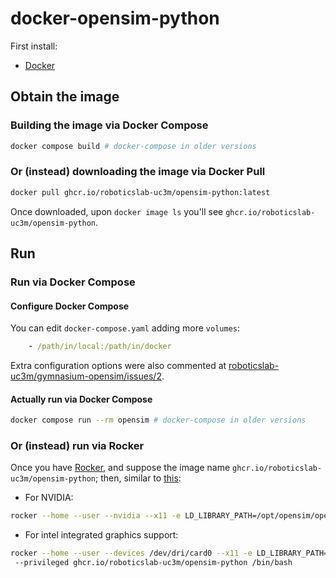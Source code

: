 # docker-opensim-python

First install:

- [Docker](https://robots.uc3m.es/installation-guides/install-docker.html)

## Obtain the image

### Building the image via Docker Compose 

```bash
docker compose build # docker-compose in older versions
```

### Or (instead) downloading the image via Docker Pull

```bash
docker pull ghcr.io/roboticslab-uc3m/opensim-python:latest
```

Once downloaded, upon `docker image ls` you'll see `ghcr.io/roboticslab-uc3m/opensim-python`.

## Run

### Run via Docker Compose

#### Configure Docker Compose

You can edit `docker-compose.yaml` adding more `volumes`:

```yaml
    - /path/in/local:/path/in/docker
```

Extra configuration options were also commented at [roboticslab-uc3m/gymnasium-opensim/issues/2](https://github.com/roboticslab-uc3m/gymnasium-opensim/issues/2).

#### Actually run via Docker Compose

```bash
docker compose run --rm opensim # docker-compose in older versions
```

### Or (instead) run via Rocker

Once you have [Rocker](https://robots.uc3m.es/installation-guides/install-docker.html#rocker), and suppose the image name `ghcr.io/roboticslab-uc3m/opensim-python`; then, similar to [this](http://wiki.ros.org/Robots/TIAGo/melodic_install):

- For NVIDIA:

```bash
rocker --home --user --nvidia --x11 -e LD_LIBRARY_PATH=/opt/opensim/opensim-core/sdk/lib:/opt/opensim/opensim-core-dependencies/simbody/lib --privileged ghcr.io/roboticslab-uc3m/opensim-python /bin/bash
```

- For intel integrated graphics support:

```bash
rocker --home --user --devices /dev/dri/card0 --x11 -e LD_LIBRARY_PATH=/opt/opensim/opensim-core/sdk/lib:/opt/opensim/opensim-core-dependencies/simbody/lib
 --privileged ghcr.io/roboticslab-uc3m/opensim-python /bin/bash
```
